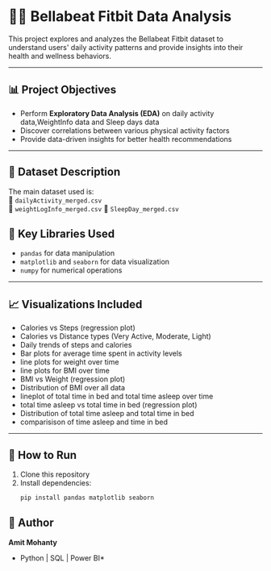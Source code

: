 # 🧘‍♀️ Bellabeat Fitbit Data Analysis

This project explores and analyzes the Bellabeat Fitbit dataset to understand users' daily activity patterns and provide insights into their health and wellness behaviors.

---

## 📊 Project Objectives

- Perform **Exploratory Data Analysis (EDA)** on daily activity data,WeightInfo data and Sleep days data
- Discover correlations between various physical activity factors
- Provide data-driven insights for better health recommendations

---

## 📁 Dataset Description

The main dataset used is:  
📂 `dailyActivity_merged.csv`  
📂 `weightLogInfo_merged.csv` 
📂 `SleepDay_merged.csv`


## 📌 Key Libraries Used

- `pandas` for data manipulation  
- `matplotlib` and `seaborn` for data visualization  
- `numpy` for numerical operations

---

## 📈 Visualizations Included

- Calories vs Steps (regression plot)
- Calories vs Distance types (Very Active, Moderate, Light)
- Daily trends of steps and calories
- Bar plots for average time spent in activity levels
- line plots for weight over time
- line plots for BMI over time
- BMI vs Weight (regression plot)
- Distribution of BMI over all data
- lineplot of total time in bed and total time asleep over time
- total time asleep vs total time in bed (regression plot)
- Distribution of total time asleep and total time in bed
- comparisison of time asleep and time in bed

---

## 🔧 How to Run

1. Clone this repository
2. Install dependencies:
   ```bash
   pip install pandas matplotlib seaborn

## 🙌 Author

**Amit Mohanty**  
* Python | SQL | Power BI* 
